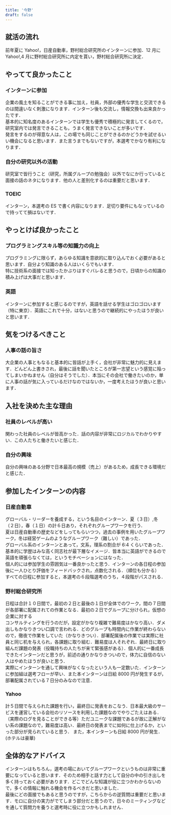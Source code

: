 ```yaml
---
title: '今野'
draft: false
---
```


## 就活の流れ

前年夏に Yahoo!，日産自動車，野村総合研究所のインターンに参加．12 月に Yahoo!,4 月に野村総合研究所に内定を貰い，野村総合研究所に決定．

## やってて良かったこと

### インターンに参加

企業の風土を知ることができる事に加え，社員，外部の優秀な学生と交流できるのは間違いなく刺激になります．インターン後も交流し，情報交換も出来良かったです．  
基本的に知名度のあるインターンでは学生も優秀で積極的に発言してくるので，研究室内では発言できることも，うまく発言できないことが多いです．  
発言をするのが得意な人は，この場でも同じことができるのかどうかを試せるいい機会になると思います．また言うまでもないですが，本選考でかなり有利になります．

### 自分の研究以外の活動

研究室で皆行うこと（研究，所属グループの勉強会）以外でなにか行っていると面接の話のネタになります．他の人と差別化するのは重要だと思います．

### TOEIC

インターン，本選考の ES で書く内容になります．足切り要件にもなっているので持ってて損はないです．

## やっとけば良かったこと

### プログラミングスキル等の知識力の向上

プログラミングに限らず，あらゆる知識を意欲的に取り込んでおく必要があると思います．自分より知識のある人はいくらでもいます．  
特に技術系の面接では知ったかぶりはすぐバレると思うので，日頃からの知識の積み上げは大事だと思います．

### 英語

インターンに参加すると感じるのですが，英語を話せる学生はゴロゴロいます（特に東京）．英語にこれで十分，はないと思うので継続的にやったほうが良いと思います．

## 気をつけるべきこと

### 人事の話の旨さ

大企業の人事ともなると基本的に皆話が上手く，会社が非常に魅力的に見えます．どんどん上書きされ，最後に話を聞いたところが第一志望という感覚に陥ってしまいかねません（自分はそうでした）．本当にその会社で働きたいのか，単に人事の話が気に入っているだけなのではないか，一度考えたほうが良いと思います．

## 入社を決めた主な理由

### 社員のレベルが高い

関わった社員のレベルが皆高かった．話の内容が非常にロジカルでわかりやすい．この人たちと働きたいと感じた．

### 自分の興味

自分の興味のある分野で日本最高の規模（売上）があるため，成長できる環境だと感じた．

## 参加したインターンの内容

### 日産自動車

グローバル・リーダーを養成する，という名目のインターン．夏（３日）,冬（２日），春（１日）の計６日あり，それぞれグループワークを行う．  
夏は日産自動車の歴史などをしってもらいつつ，過去の事例を用いたグループワーク，冬は経営ゲームのようなグループワーク（難しい）であった．  
グローバル系のインターンとあって，文系，理系の割合が 6:4 くらいであった．基本的に学歴はみな高く同志社が最下層なイメージ．皆本当に英語ができるので英語を頑張らなくては，というモチベーションにはなった．  
個人的には参加学生の雰囲気は一番良かったと思う．インターンの各日程の参加後に一人ひとり評価をフィードバックされ，点数化される．（順位も分かる）  
すべての日程に参加すると，本選考の６段階選考のうち，４段階がパスされる．

### 野村総合研究所

日程は合計１０日間で，最初の２日と最後の１日が全体でのワーク，間の７日間が各部署に配属されての作業となる．最初の２日でグループに分けられ，仮想の企業に対する  
コンサルティングを行うのだが，設定がかなり複雑で難易度はかなり高い．ダメ出しもかなりきつい口調で言われる．どのグループも時間内に作業が終わらないので，徹夜で作業をしていた（かなりきつい）．部署配属後の作業では実際に社員と同じ机を与えられ，各課題に取り組む．難易度は人それぞれ．最終日に取り組んだ課題の発表（役職持ちの人たちが来て緊張感がある）．個人的に一番成長できたインターンだと思うが，前述の通りかなりきついので，体力に自信のない人はやめたほうが良いと思う．  
実際にインターンを通して興味がなくなったという人も一定数いた．インターンに参加組は選考フローが早い．また本インターンは日給 8000 円が発生するが，部署配属されている７日分のみなので注意．

### Yahoo

計５日間で与えられた課題を行い，最終日に発表をおこなう．日本最大級のサービスを運営している会社のリソースを利用した課題なのでやりごたえはある．（実際のログを見ることができる等）ただユニークな課題であるが故に正解がない系の課題なので，難易度は高い．最終日の発表までに如何に仕上げるか，といった部分が見られていると思う． また，本インターンも日給 8000 円が発生．(ホテルは豪華)

## 全体的なアドバイス

インターンはもちろん，選考の場においてグループワークというものは非常に重要になっていると思います．そのため相手と話す力として自分の中の引き出しを多く持っておく必要があります．どこでどんな知識が役に立つかわからないので，多くの情報に触れる機会を作るべきだと思いました．  
最後にどの面接でもあると思うのですが，こちらからの逆質問は重要だと思います．モロに自分の実力がでてしまう部分だと思うので，日々のミーティングなどを通して質問力を養うと選考時に役に立つかもしれません．
